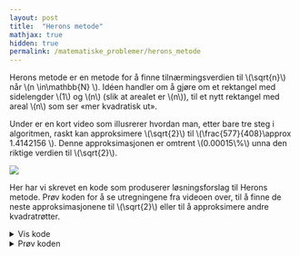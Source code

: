 ```yaml
---
layout: post
title:  "Herons metode"
mathjax: true
hidden: true
permalink: /matematiske_problemer/herons_metode
---
```

<!-- TODO: Her bør ting introduseres. -->
Herons metode er en metode for å finne tilnærmingsverdien til \\(\\sqrt{n}\\) når \\(n \\in\\mathbb{N} \\). Idéen handler om å gjøre om et rektangel med sidelengder \\(1\\) og \\(n\\) (slik at arealet er \\(n\\)), til et nytt rektangel med areal \\(n\\) som ser «mer kvadratisk ut». 

Under er en kort video som illusrerer hvordan man, etter bare tre steg i algoritmen, raskt kan approksimere \\(\\sqrt{2}\\) til \\(\\frac{577}{408}\\approx 1.4142156 \\). Denne approksimasjonen er omtrent \\(0.00015\\%\\) unna den riktige verdien til \\(\\sqrt{2}\\).
<p ><img  src="/assets/images/Herons_Method1.gif " > </p>



Her har vi skrevet en kode som produserer løsningsforslag til Herons metode. Prøv koden for å se utregningene fra videoen over, til å finne de neste approksimasjonene til \\(\\sqrt{2}\\) eller til å approksimere andre kvadratrøtter.  

<details>

<summary>Vis kode</summary>

<p>
{% highlight python linenos %}
{% include vis_kode/herons_metode.py %}
{% endhighlight %}
</p>

</details>



<details >
<summary>Prøv koden</summary>


<div background='black'>
<input type='number' id='tall1' placeholder='Hvilket tall vil du approksimere kvadratroten til?' value='2'  /> <br>
<input type='number' id='tall2' placeholder='Hvor mange iterasjoner vil du kjøre'  value='3' />
</div>

<button  class='button button5' style="vertical-align:middle" onclick='heronstext()'> <span> Kjør </span></button>
<div    >
<p id='svar'> </p>
</div>

</details>



<script>

function gcd(x, y) {
  if ((typeof x !== 'number') || (typeof y !== 'number')) 
    return false;
  while(y) {
    var t = y;
    y = x % y;
    x = t;
  }
  return x;
}

function forkort(a,b) {
    var p = Number(a/gcd(a,b));
    var q = Number(b/gcd(a,b));
    return [p,q];
}
</script>
<script>

function herons(p, X,Y) {
    var Xtemp = [X[X.length-1][0]*Y[Y.length-1][1]+X[X.length-1][1]*Y[Y.length-1][0], 2*X[X.length-1][1]*Y[Y.length-1][1]];
    X.push(forkort(Xtemp[0], Xtemp[1]));
    var Ytemp = [p*X[X.length-1][1],X[X.length-1][0]];
    Y.push(forkort(Ytemp[0],Ytemp[1]));
}
</script>
<script>
function heronstext(){
  if ((Number(document.getElementById('tall2').value) > 6)) {
    document.getElementById('svar').innerHTML = "Velg færre iterasjoner enn 7";
    return;
  }
    var p = Number(document.getElementById('tall1').value);
    var n = Number(document.getElementById('tall2').value);
    var X = [[p,1]];
    var Y = [[1,1]];
    var i = 1;
    var losntxt = "Approksimasjonene til kvadratroten av " + String(p) + " etter " + String(n) + " iterasjoner er: \n \n ";
    while (i<=n) {
        herons(p,X,Y)
        losntxt += "\\begin{multline*} \n x_{" + String(i)
                + "} = \\frac{ \\frac{" + String(X[X.length-2][0])
                + "}{" + String(X[X.length-2][1])
                + "} + \\frac{" + String(Y[Y.length-2][0])
                + "}{"
                + String(Y[Y.length-2][1])
                + "}}{2} = " + "\\frac{"
                + String(X[X.length-1][0]) + "}{"
                + String(X[X.length-1][1]) + "} \n"
                + "\\end{multline*}";
                i += 1;
    }
  document.getElementById('svar').innerHTML = losntxt;
  MathJax.typeset();
}
</script>
